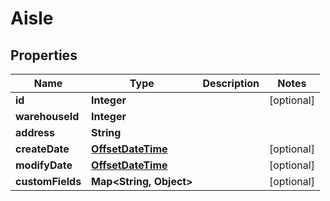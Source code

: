 
# Aisle

## Properties
Name | Type | Description | Notes
------------ | ------------- | ------------- | -------------
**id** | **Integer** |  |  [optional]
**warehouseId** | **Integer** |  | 
**address** | **String** |  | 
**createDate** | [**OffsetDateTime**](OffsetDateTime.md) |  |  [optional]
**modifyDate** | [**OffsetDateTime**](OffsetDateTime.md) |  |  [optional]
**customFields** | **Map&lt;String, Object&gt;** |  |  [optional]



